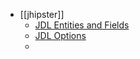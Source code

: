 - [[jhipster]]
	- [JDL Entities and Fields](https://www.jhipster.tech/jdl/entities-fields)
	- [JDL Options](https://www.jhipster.tech/jdl/options)
	-